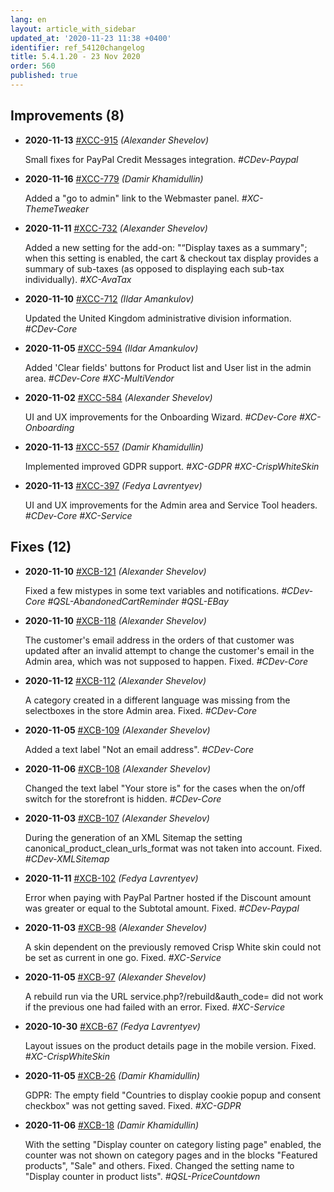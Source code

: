 ```yaml
---
lang: en
layout: article_with_sidebar
updated_at: '2020-11-23 11:38 +0400'
identifier: ref_54120changelog
title: 5.4.1.20 - 23 Nov 2020
order: 560
published: true
---
```

## Improvements (8)
* **2020-11-13** [#XCC-915](https://sellerlabs.atlassian.net/browse/XCC-915) _(Alexander Shevelov)_ 

  Small fixes for PayPal Credit Messages integration. _#CDev-Paypal_

* **2020-11-16** [#XCC-779](https://sellerlabs.atlassian.net/browse/XCC-779) _(Damir Khamidullin)_ 

  Added a "go to admin" link to the Webmaster panel. _#XC-ThemeTweaker_

* **2020-11-11** [#XCC-732](https://sellerlabs.atlassian.net/browse/XCC-732) _(Alexander Shevelov)_ 

  Added a new setting for the add-on: "“Display taxes as a summary"; when this setting is enabled, the cart & checkout tax display provides a summary of sub-taxes (as opposed to displaying each sub-tax individually). _#XC-AvaTax_

* **2020-11-10** [#XCC-712](https://sellerlabs.atlassian.net/browse/XCC-712) _(Ildar Amankulov)_ 

  Updated the United Kingdom administrative division information. _#CDev-Core_

* **2020-11-05** [#XCC-594](https://sellerlabs.atlassian.net/browse/XCC-594) _(Ildar Amankulov)_ 

  Added 'Clear fields' buttons for Product list and User list in the admin area. _#CDev-Core #XC-MultiVendor_

* **2020-11-02** [#XCC-584](https://sellerlabs.atlassian.net/browse/XCC-584) _(Alexander Shevelov)_ 

  UI and UX improvements for the Onboarding Wizard. _#CDev-Core #XC-Onboarding_

* **2020-11-13** [#XCC-557](https://sellerlabs.atlassian.net/browse/XCC-557) _(Damir Khamidullin)_ 

  Implemented improved GDPR support. _#XC-GDPR #XC-CrispWhiteSkin_

* **2020-11-13** [#XCC-397](https://sellerlabs.atlassian.net/browse/XCC-397) _(Fedya Lavrentyev)_ 

  UI and UX improvements for the Admin area and Service Tool headers. _#CDev-Core #XC-Service_


## Fixes (12)
* **2020-11-10** [#XCB-121](https://sellerlabs.atlassian.net/browse/XCB-121) _(Alexander Shevelov)_ 

  Fixed a few mistypes in some text variables and notifications. _#CDev-Core #QSL-AbandonedCartReminder #QSL-EBay_

* **2020-11-10** [#XCB-118](https://sellerlabs.atlassian.net/browse/XCB-118) _(Alexander Shevelov)_ 

  The customer's email address in the orders of that customer was updated after an invalid attempt to change the customer's email in the Admin area, which was not supposed to happen. Fixed. _#CDev-Core_

* **2020-11-12** [#XCB-112](https://sellerlabs.atlassian.net/browse/XCB-112) _(Alexander Shevelov)_ 

  A category created in a different language was missing from the selectboxes in the store Admin area. Fixed. _#CDev-Core_

* **2020-11-05** [#XCB-109](https://sellerlabs.atlassian.net/browse/XCB-109) _(Alexander Shevelov)_ 

  Added a text label  "Not an email address". _#CDev-Core_

* **2020-11-06** [#XCB-108](https://sellerlabs.atlassian.net/browse/XCB-108) _(Alexander Shevelov)_ 

  Changed the text label "Your store is" for the cases when the on/off switch for the storefront is hidden. _#CDev-Core_

* **2020-11-03** [#XCB-107](https://sellerlabs.atlassian.net/browse/XCB-107) _(Alexander Shevelov)_ 

  During the generation of an XML Sitemap the setting canonical_product_clean_urls_format was not taken into account. Fixed. _#CDev-XMLSitemap_

* **2020-11-11** [#XCB-102](https://sellerlabs.atlassian.net/browse/XCB-102) _(Fedya Lavrentyev)_ 

  Error when paying with PayPal Partner hosted if the Discount amount was greater or equal to the Subtotal amount. Fixed. _#CDev-Paypal_

* **2020-11-03** [#XCB-98](https://sellerlabs.atlassian.net/browse/XCB-98) _(Alexander Shevelov)_ 

  A skin dependent on the previously removed Crisp White skin could not be set as current in one go. Fixed. _#XC-Service_

* **2020-11-05** [#XCB-97](https://sellerlabs.atlassian.net/browse/XCB-97) _(Alexander Shevelov)_ 

  A rebuild run via the URL service.php?/rebuild&auth_code=<authcode> did not work if the previous one had failed with an error. Fixed. _#XC-Service_

* **2020-10-30** [#XCB-67](https://sellerlabs.atlassian.net/browse/XCB-67) _(Fedya Lavrentyev)_ 

  Layout issues on the product details page in the mobile version. Fixed. _#XC-CrispWhiteSkin_

* **2020-11-05** [#XCB-26](https://sellerlabs.atlassian.net/browse/XCB-26) _(Damir Khamidullin)_ 

  GDPR: The empty field "Countries to display cookie popup and consent checkbox" was not getting saved. Fixed. _#XC-GDPR_

* **2020-11-06** [#XCB-18](https://sellerlabs.atlassian.net/browse/XCB-18) _(Damir Khamidullin)_ 

  With the setting "Display counter on category listing page" enabled, the counter  was not shown on category pages and in the blocks "Featured products", "Sale" and others. Fixed. Changed the setting name to "Display counter in product lists". _#QSL-PriceCountdown_
